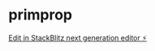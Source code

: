 # primprop

[Edit in StackBlitz next generation editor ⚡️](https://stackblitz.com/~/github.com/robkeast/primprop)